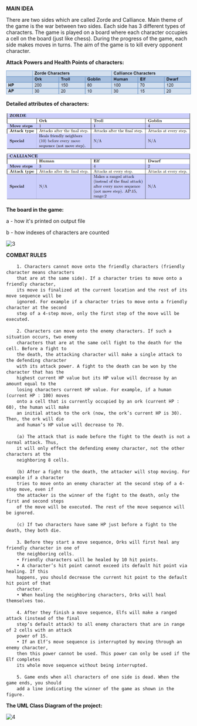 **MAIN IDEA**

There are two sides which are called Zorde and Calliance. Main theme of the game is the war
between two sides. Each side has 3 different types of characters. The game is played on a
board where each character occupies a cell on the board (just like chess). During the progress
of the game, each side makes moves in turns. The aim of the game is to kill every opponent
character.

**Attack Powers and Health Points of characters:**

![1](https://github.com/MertKadakal/Pusu/blob/master/G%C3%B6rseller/karakter_%C3%B6zellikleri.png)

**Detailed attributes of characters:**

![2](https://github.com/MertKadakal/Pusu/blob/master/G%C3%B6rseller/karakter_detaylar%C4%B1.png)

**The board in the game:**

a - how it's printed on output file

b - how indexes of characters are counted

![3](https://github.com/MertKadakal/Pusu/blob/master/G%C3%B6rseller/tahta.png)

**COMBAT RULES**

        1. Characters cannot move onto the friendly characters (friendly character means characters
        that are at the same side). If a character tries to move onto a friendly character,
        its move is finalized at the current location and the rest of its move sequence will be
        ignored. For example if a character tries to move onto a friendly character at the second
        step of a 4-step move, only the first step of the move will be executed.
          
        2. Characters can move onto the enemy characters. If such a situation occurs, two enemy
        characters that are at the same cell fight to the death for the cell. Before a fight to
        the death, the attacking character will make a single attack to the defending character
        with its attack power. A fight to the death can be won by the character that has the
        highest current HP value but its HP value will decrease by an amount equal to the
        losing characters current HP value. For example, if a human (current HP : 100) moves
        onto a cell that is currently occupied by an ork (current HP : 60), the human will make
        an initial attack to the ork (now, the ork’s current HP is 30). Then, the ork will die
        and human’s HP value will decrease to 70.

        (a) The attack that is made before the fight to the death is not a normal attack. Thus,
        it will only effect the defending enemy character, not the other characters at the
        neighboring 8 cells.

        (b) After a fight to the death, the attacker will stop moving. For example if a character
        tries to move onto an enemy character at the second step of a 4-step move, even if
        the attacker is the winner of the fight to the death, only the first and second steps
        of the move will be executed. The rest of the move sequence will be ignored.

        (c) If two characters have same HP just before a fight to the death, they both die.

        3. Before they start a move sequence, Orks will first heal any friendly character in one of
        the neighboring cells.
        • Friendly characters will be healed by 10 hit points.
        • A character’s hit point cannot exceed its default hit point via healing. If this
        happens, you should decrease the current hit point to the default hit point of that
        character.
        • When healing the neighboring characters, Orks will heal themselves too.
        
        4. After they finish a move sequence, Elfs will make a ranged attack (instead of the final
        step’s default attack) to all enemy characters that are in range of 2 cells with an attack
        power of 15.
        • If an Elf’s move sequence is interrupted by moving through an enemy character,
        then this power cannot be used. This power can only be used if the Elf completes
        its whole move sequence without being interrupted.
        
        5. Game ends when all characters of one side is dead. When the game ends, you should
        add a line indicating the winner of the game as shown in the figure.

**The UML Class Diagram of the project:**

![4](https://github.com/MertKadakal/Pusu/blob/master/G%C3%B6rseller/UML_Diagram.png)
